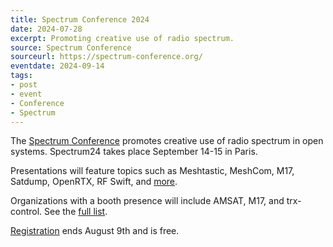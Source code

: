 ```yaml
---
title: Spectrum Conference 2024
date: 2024-07-28
excerpt: Promoting creative use of radio spectrum.
source: Spectrum Conference
sourceurl: https://spectrum-conference.org/
eventdate: 2024-09-14 
tags:
- post
- event
- Conference
- Spectrum
---
```

The [Spectrum Conference](https://spectrum-conference.org/) promotes creative use of radio spectrum in open systems. Spectrum24 takes place September 14-15 in Paris. 

Presentations will feature topics such as Meshtastic, MeshCom, M17, Satdump, OpenRTX, RF Swift, and [more](https://spectrum-conference.org/24/schedule). 

Organizations with a booth presence will include AMSAT, M17, and trx-control. See the [full list](https://spectrum-conference.org/24/booths).

[Registration](https://ticketplace.ch/?op=booking&id=45) ends August 9th and is free.